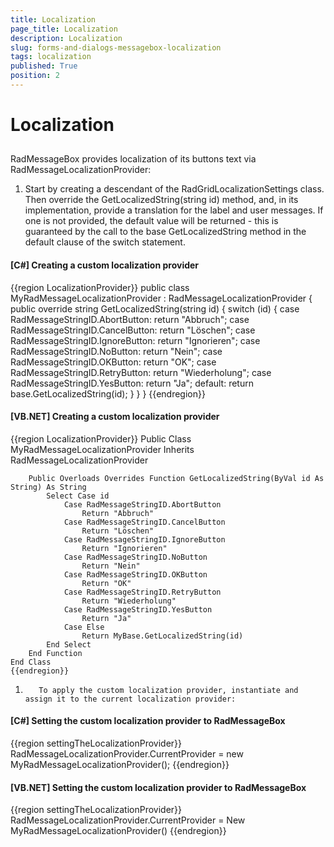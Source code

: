 ```yaml
---
title: Localization
page_title: Localization
description: Localization
slug: forms-and-dialogs-messagebox-localization
tags: localization
published: True
position: 2
---
```


# Localization



## 

RadMessageBox provides localization of its buttons text via
RadMessageLocalizationProvider:

1. Start by creating a descendant of the RadGridLocalizationSettings
				    class. Then override the GetLocalizedString(string id) method, and, in its
				    implementation, provide a translation for the label and user messages. If
				    one is not provided, the default value will be returned - this is
				    guaranteed by the call to the base GetLocalizedString method in the default
				    clause of the switch statement. 
          	

#### __[C#] Creating a custom localization provider__

{{region LocalizationProvider}}
	    public class MyRadMessageLocalizationProvider : RadMessageLocalizationProvider
	    {
	        public override string GetLocalizedString(string id)
	        {
	            switch (id)
	            {
	                case RadMessageStringID.AbortButton: return "Abbruch";
	                case RadMessageStringID.CancelButton: return "Löschen";
	                case RadMessageStringID.IgnoreButton: return "Ignorieren";
	                case RadMessageStringID.NoButton: return "Nein";
	                case RadMessageStringID.OKButton: return "OK";
	                case RadMessageStringID.RetryButton: return "Wiederholung";
	                case RadMessageStringID.YesButton: return "Ja";
	                default:
	                    return base.GetLocalizedString(id);
	            }
	        }
	    }
	{{endregion}}



#### __[VB.NET] Creating a custom localization provider__

{{region LocalizationProvider}}
	Public Class MyRadMessageLocalizationProvider
	    Inherits RadMessageLocalizationProvider
	
	    Public Overloads Overrides Function GetLocalizedString(ByVal id As String) As String
	        Select Case id
	            Case RadMessageStringID.AbortButton
	                Return "Abbruch"
	            Case RadMessageStringID.CancelButton
	                Return "Löschen"
	            Case RadMessageStringID.IgnoreButton
	                Return "Ignorieren"
	            Case RadMessageStringID.NoButton
	                Return "Nein"
	            Case RadMessageStringID.OKButton
	                Return "OK"
	            Case RadMessageStringID.RetryButton
	                Return "Wiederholung"
	            Case RadMessageStringID.YesButton
	                Return "Ja"
	            Case Else
	                Return MyBase.GetLocalizedString(id)
	        End Select
	    End Function
	End Class
	{{endregion}}



1.  
          To apply the custom localization provider, instantiate and assign it to the current localization provider:
      		

#### __[C#] Setting the custom localization provider to RadMessageBox__

{{region settingTheLocalizationProvider}}
	            RadMessageLocalizationProvider.CurrentProvider = new MyRadMessageLocalizationProvider();
	{{endregion}}



#### __[VB.NET] Setting the custom localization provider to RadMessageBox__

{{region settingTheLocalizationProvider}}
	        RadMessageLocalizationProvider.CurrentProvider = New MyRadMessageLocalizationProvider()
	{{endregion}}


